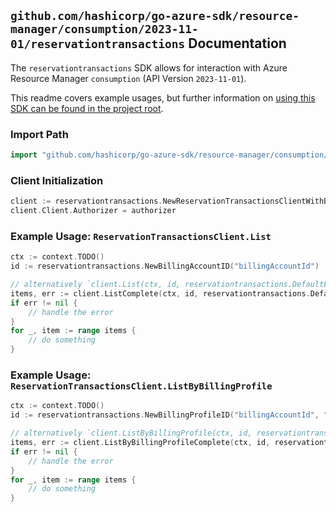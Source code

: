 
## `github.com/hashicorp/go-azure-sdk/resource-manager/consumption/2023-11-01/reservationtransactions` Documentation

The `reservationtransactions` SDK allows for interaction with Azure Resource Manager `consumption` (API Version `2023-11-01`).

This readme covers example usages, but further information on [using this SDK can be found in the project root](https://github.com/hashicorp/go-azure-sdk/tree/main/docs).

### Import Path

```go
import "github.com/hashicorp/go-azure-sdk/resource-manager/consumption/2023-11-01/reservationtransactions"
```


### Client Initialization

```go
client := reservationtransactions.NewReservationTransactionsClientWithBaseURI("https://management.azure.com")
client.Client.Authorizer = authorizer
```


### Example Usage: `ReservationTransactionsClient.List`

```go
ctx := context.TODO()
id := reservationtransactions.NewBillingAccountID("billingAccountId")

// alternatively `client.List(ctx, id, reservationtransactions.DefaultListOperationOptions())` can be used to do batched pagination
items, err := client.ListComplete(ctx, id, reservationtransactions.DefaultListOperationOptions())
if err != nil {
	// handle the error
}
for _, item := range items {
	// do something
}
```


### Example Usage: `ReservationTransactionsClient.ListByBillingProfile`

```go
ctx := context.TODO()
id := reservationtransactions.NewBillingProfileID("billingAccountId", "billingProfileId")

// alternatively `client.ListByBillingProfile(ctx, id, reservationtransactions.DefaultListByBillingProfileOperationOptions())` can be used to do batched pagination
items, err := client.ListByBillingProfileComplete(ctx, id, reservationtransactions.DefaultListByBillingProfileOperationOptions())
if err != nil {
	// handle the error
}
for _, item := range items {
	// do something
}
```
